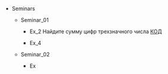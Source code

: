 
- Seminars
    - Seminar_01
        - Ex_2 Найдите сумму цифр трехзначного числа [КОД](MyPython/Seminars/Seminar_001/Ex_2.py)
          
        - Ex_4
        
    - Seminar_02
        - Ex
        
